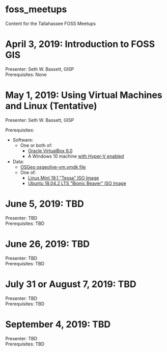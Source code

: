 # foss_meetups
Content for the Tallahassee FOSS Meetups

# April 3, 2019: Introduction to FOSS GIS  

Presenter: Seth W. Bassett, GISP  
Prerequisites: None  

 # May 1, 2019: Using Virtual Machines and Linux (Tentative)  
     
 Presenter: Seth W. Bassett, GISP  
 
 Prerequisites:     
   + Software:
     + One or both of:
       + [Oracle VirtualBox 6.0](https://www.virtualbox.org/) 
       + A Windows 10 machine [with Hyper-V enabled](https://docs.microsoft.com/en-us/virtualization/hyper-v-on-windows/quick-start/enable-hyper-v)
   + Data:  
     + [OSGeo osgeolive-vm.vmdk file](https://live.osgeo.org/en/download.html)  
     + One of:  
        + [Linux Mint 19.1 "Tessa" ISO Image](https://linuxmint.com/edition.php?id=261)  
        + [Ubuntu 18.04.2 LTS "Bionic Beaver" ISO Image](http://releases.ubuntu.com/18.04/)  
     
# June 5, 2019: TBD  
 Presenter: TBD  
 Prerequisites: TBD
 
# June 26, 2019: TBD  
 Presenter: TBD  
 Prerequisites: TBD  
 
# July 31 or August 7, 2019: TBD  
 Presenter: TBD  
 Prerequisites: TBD  
 
# September 4, 2019: TBD  
 Presenter: TBD  
 Prerequisites: TBD  
 
 
 
 
 
